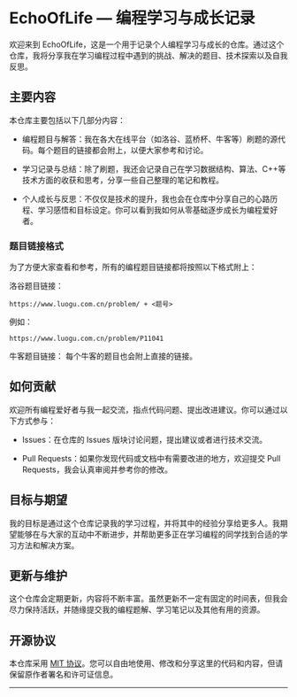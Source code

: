 # EchoOfLife — 编程学习与成长记录

欢迎来到 EchoOfLife，这是一个用于记录个人编程学习与成长的仓库。通过这个仓库，我将分享我在学习编程过程中遇到的挑战、解决的题目、技术探索以及自我反思。

## 主要内容

本仓库主要包括以下几部分内容：

- 编程题目与解答：我在各大在线平台（如洛谷、蓝桥杯、牛客等）刷题的源代码。每个题目的链接都会附上，以便大家参考和讨论。

- 学习记录与总结：除了刷题，我还会记录自己在学习数据结构、算法、C++等技术方面的收获和思考，分享一些自己整理的笔记和教程。

- 个人成长与反思：不仅仅是技术的提升，我也会在仓库中分享自己的心路历程、学习感悟和目标设定。你可以看到我如何从零基础逐步成长为编程爱好者。


### 题目链接格式

为了方便大家查看和参考，所有的编程题目链接都将按照以下格式附上：

洛谷题目链接：
``` url
https://www.luogu.com.cn/problem/ + <题号>
```
例如：
``` url
https://www.luogu.com.cn/problem/P11041
```
牛客题目链接：
每个牛客的题目也会附上直接的链接。


## 如何贡献

欢迎所有编程爱好者与我一起交流，指点代码问题、提出改进建议。你可以通过以下方式参与：

- Issues：在仓库的 Issues 版块讨论问题，提出建议或者进行技术交流。

- Pull Requests：如果你发现代码或文档中有需要改进的地方，欢迎提交 Pull Requests，我会认真审阅并参考你的修改。


## 目标与期望

我的目标是通过这个仓库记录我的学习过程，并将其中的经验分享给更多人。我期望能够在与大家的互动中不断进步，并帮助更多正在学习编程的同学找到合适的学习方法和解决方案。

## 更新与维护
这个仓库会定期更新，内容将不断丰富。虽然更新不一定有固定的时间表，但我会尽力保持活跃，并随缘提交我的编程题解、学习笔记以及其他有用的资源。

## 开源协议

本仓库采用 [MIT 协议](./LICENSE)。您可以自由地使用、修改和分享这里的代码和内容，但请保留原作者署名和许可证信息。

---